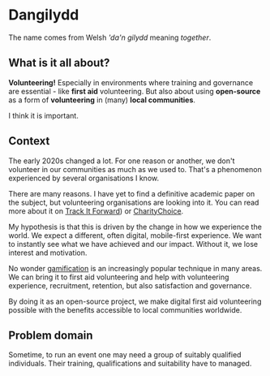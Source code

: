 # Dangilydd

The name comes from Welsh *'da'n gilydd* meaning *together*.

## What is it all about? 

**Volunteering!** Especially in environments where training and governance are essential - like **first aid** volunteering. But also about using **open-source** as a form of **volunteering** in (many) **local communities**. 

I think it is important.

## Context

The early 2020s changed a lot. For one reason or another, we don't volunteer in our communities as much as we used to. That's a phenomenon experienced by several organisations I know. 

There are many reasons. I have yet to find a definitive academic paper on the subject, but volunteering organisations are looking into it. You can read more about it on [Track It Forward](https://www.trackitforward.com/content/why-adult-volunteers-quit-and-what-you-can-do-prevent-them-quitting)) or [CharityChoice](https://www.charitychoice.co.uk/the-fundraiser/how-volunteering-has-changed-in-a-post-pandemic-world).

My hypothesis is that this is driven by the change in how we experience the world. We expect a different, often digital, mobile-first experience. We want to instantly see what we have achieved and our impact. Without it, we lose interest and motivation. 

No wonder [gamification](https://en.wikipedia.org/wiki/Gamification) is an increasingly popular technique in many areas. We can bring it to first aid volunteering and help with volunteering experience, recruitment, retention, but also satisfaction and governance. 

By doing it as an open-source project, we make digital first aid volunteering possible with the benefits accessible to local communities worldwide. 

## Problem domain

Sometime, to run an event one may need a group of suitably qualified individuals. Their training, qualifications and suitability have to managed. 


